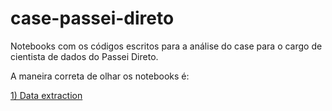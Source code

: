 # case-passei-direto
Notebooks com os códigos escritos para a análise do case para o cargo de cientista de dados do Passei Direto.

A maneira correta de olhar os notebooks é:

[1) Data extraction](https://github.com/thamysabrahao/case-passei-direto/blob/master/Data%20extraction.ipynb)
